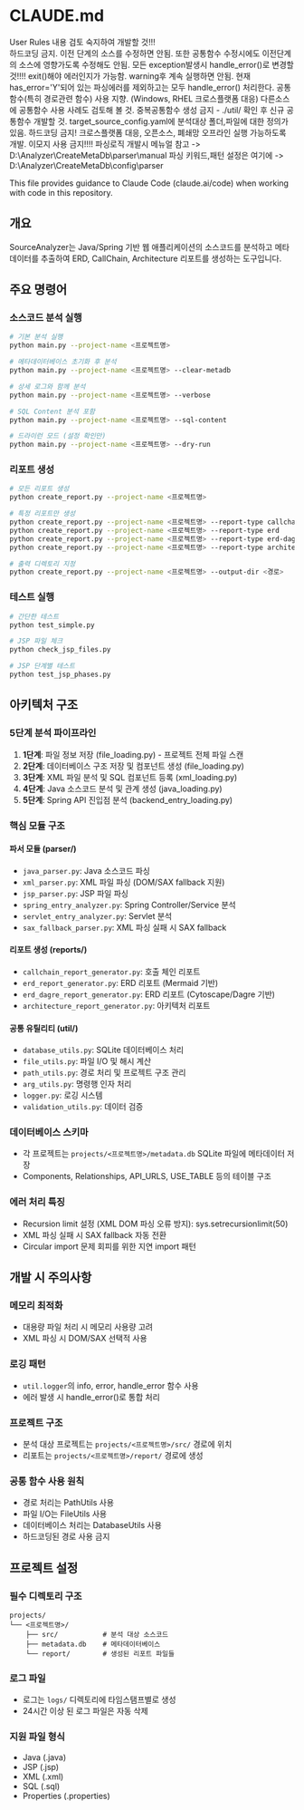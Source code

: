 # CLAUDE.md



User Rules 내용 검토 숙지하여 개발할 것!!!  
하드코딩 금지. 
이전 단계의 소스를 수정하면 안됨. 또한 공통함수 수정시에도 이전단계의 소스에 영향가도록 수정해도 안됨.
모든 exception발생시 handle_error()로 변경할 것!!!!
exit()해야 에러인지가 가능함.  warning후 계속 실행하면 안됨.
현재 has_error='Y'되어 있는 파싱에러를 제외하고는 모두 handle_error() 처리한다.
공통함수(특히 경로관련 함수) 사용 지향. (Windows, RHEL 크로스플랫폼 대응)
다른소스에 공통함수 사용 사례도 검토해 볼 것.
중복공통함수 생성 금지 - ./util/ 확인 후 신규 공통함수 개발할 것.
target_source_config.yaml에 분석대상 폴더,파일에 대한 정의가 있음. 하드코딩 금지!
크로스플랫폼 대응, 오픈소스, 폐쇄망 오프라인 실행 가능하도록 개발.
이모지 사용 금지!!!!
파싱로직 개발시 메뉴얼 참고 -> D:\Analyzer\CreateMetaDb\parser\manual
파싱 키워드,패턴 설정은 여기에 -> D:\Analyzer\CreateMetaDb\config\parser





This file provides guidance to Claude Code (claude.ai/code) when working with code in this repository.

## 개요

SourceAnalyzer는 Java/Spring 기반 웹 애플리케이션의 소스코드를 분석하고 메타데이터를 추출하여 ERD, CallChain, Architecture 리포트를 생성하는 도구입니다.

## 주요 명령어

### 소스코드 분석 실행

```bash
# 기본 분석 실행
python main.py --project-name <프로젝트명>

# 메타데이터베이스 초기화 후 분석
python main.py --project-name <프로젝트명> --clear-metadb

# 상세 로그와 함께 분석
python main.py --project-name <프로젝트명> --verbose

# SQL Content 분석 포함
python main.py --project-name <프로젝트명> --sql-content

# 드라이런 모드 (설정 확인만)
python main.py --project-name <프로젝트명> --dry-run
```

### 리포트 생성

```bash
# 모든 리포트 생성
python create_report.py --project-name <프로젝트명>

# 특정 리포트만 생성
python create_report.py --project-name <프로젝트명> --report-type callchain
python create_report.py --project-name <프로젝트명> --report-type erd
python create_report.py --project-name <프로젝트명> --report-type erd-dagre
python create_report.py --project-name <프로젝트명> --report-type architecture

# 출력 디렉토리 지정
python create_report.py --project-name <프로젝트명> --output-dir <경로>
```

### 테스트 실행

```bash
# 간단한 테스트
python test_simple.py

# JSP 파일 체크
python check_jsp_files.py

# JSP 단계별 테스트
python test_jsp_phases.py
```

## 아키텍처 구조

### 5단계 분석 파이프라인

1. **1단계**: 파일 정보 저장 (file_loading.py) - 프로젝트 전체 파일 스캔
2. **2단계**: 데이터베이스 구조 저장 및 컴포넌트 생성 (file_loading.py)
3. **3단계**: XML 파일 분석 및 SQL 컴포넌트 등록 (xml_loading.py)
4. **4단계**: Java 소스코드 분석 및 관계 생성 (java_loading.py)
5. **5단계**: Spring API 진입점 분석 (backend_entry_loading.py)

### 핵심 모듈 구조

#### 파서 모듈 (parser/)

- `java_parser.py`: Java 소스코드 파싱
- `xml_parser.py`: XML 파일 파싱 (DOM/SAX fallback 지원)
- `jsp_parser.py`: JSP 파일 파싱
- `spring_entry_analyzer.py`: Spring Controller/Service 분석
- `servlet_entry_analyzer.py`: Servlet 분석
- `sax_fallback_parser.py`: XML 파싱 실패 시 SAX fallback

#### 리포트 생성 (reports/)

- `callchain_report_generator.py`: 호출 체인 리포트
- `erd_report_generator.py`: ERD 리포트 (Mermaid 기반)
- `erd_dagre_report_generator.py`: ERD 리포트 (Cytoscape/Dagre 기반)
- `architecture_report_generator.py`: 아키텍처 리포트

#### 공통 유틸리티 (util/)

- `database_utils.py`: SQLite 데이터베이스 처리
- `file_utils.py`: 파일 I/O 및 해시 계산
- `path_utils.py`: 경로 처리 및 프로젝트 구조 관리
- `arg_utils.py`: 명령행 인자 처리
- `logger.py`: 로깅 시스템
- `validation_utils.py`: 데이터 검증

### 데이터베이스 스키마

- 각 프로젝트는 `projects/<프로젝트명>/metadata.db` SQLite 파일에 메타데이터 저장
- Components, Relationships, API_URLS, USE_TABLE 등의 테이블 구조

### 에러 처리 특징

- Recursion limit 설정 (XML DOM 파싱 오류 방지): sys.setrecursionlimit(50)
- XML 파싱 실패 시 SAX fallback 자동 전환
- Circular import 문제 회피를 위한 지연 import 패턴

## 개발 시 주의사항

### 메모리 최적화

- 대용량 파일 처리 시 메모리 사용량 고려
- XML 파싱 시 DOM/SAX 선택적 사용

### 로깅 패턴

- `util.logger`의 info, error, handle_error 함수 사용
- 에러 발생 시 handle_error()로 통합 처리

### 프로젝트 구조

- 분석 대상 프로젝트는 `projects/<프로젝트명>/src/` 경로에 위치
- 리포트는 `projects/<프로젝트명>/report/` 경로에 생성

### 공통 함수 사용 원칙

- 경로 처리는 PathUtils 사용
- 파일 I/O는 FileUtils 사용
- 데이터베이스 처리는 DatabaseUtils 사용
- 하드코딩된 경로 사용 금지

## 프로젝트 설정

### 필수 디렉토리 구조

```
projects/
└── <프로젝트명>/
    ├── src/           # 분석 대상 소스코드
    ├── metadata.db    # 메타데이터베이스
    └── report/        # 생성된 리포트 파일들
```

### 로그 파일

- 로그는 `logs/` 디렉토리에 타임스탬프별로 생성
- 24시간 이상 된 로그 파일은 자동 삭제

### 지원 파일 형식

- Java (.java)
- JSP (.jsp)
- XML (.xml)
- SQL (.sql)
- Properties (.properties)